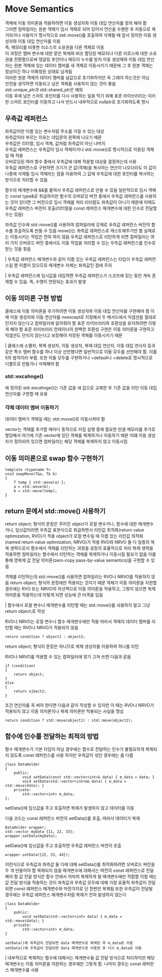 # Move Semantics

객체에 이동 의미론을 적용하려면 이동 생성자와 이동 대입 연산자를 정의 해야 함   
그러면 컴파일러는 원본 객체가 임시 객체로 되어 있어서 연산을 수핸한 후 자동으로 제거되거나 사용자가 명시적으로 std::move()를 호출하여 삭제될 때 앞서 정의한 이동 생성자와 이동 대입 연산자를 이용   
즉, 메모리를 비롯한 리소스의 소유권을 다른 객체로 이동  
이 과정은 멤버 변수에 대한 얕은 복제와 비슷 
할당된 메모리나 다른 리로스에 대한 소유권을 전환함으로써 댕글링 포인터나 메모리 누수를 방지 
이동 생성재와 이동 대입 연산자는 원본 객체에 있는 데이터 멤버를 새 객체로 이동시키기 때문에 그 후 원본 객체는 정상이긴 하나 미확정된 상태로 남게됨  
이러한 원본 객체의 데이터 멤버를 널값으로 초기화하지만 꼭 그래야 하는것은 아님  
안전을 생각하면 이동되고 남은 객체를 사용하지 않는 것이 좋음    
std::unique_ptr과 std::shared_ptr은 예외    
이동 후에 남은 스마트 포인터를 다시 사용하는 일을 막기 위해 표준 라이브러리는 이러한 스마트 포인터를 이동하고 나서 반드시 내부적으로 nullptr로 초기화하도록 명시    

## 우측값 레퍼런스

좌측값이란 이름 있는 변수처럼 주소를 가질 수 있는 대상  
좌측값이라 부르는 이유는 대입문의 왼쪽에 나오기 때문    
우측값은 리터럴, 임시 객체, 값처럼 좌측값이 아닌 나머지     
우측값 레퍼런스는 우측값이 임시 객체이거나 std::move()로 명시적으로 이동된 객체일 때 적용   
오버로딩된 여러 함수 중에서 우측값에 대해 적용할 대상을 결정하는데 사용     
우측값 레퍼런스로 구현하면 크기가 큰 값(객체)을 복사하는 연산이 나오더라도 이 값이 나중에 삭제될 임시 객체라는 점을 이용하여 그 값에 우측값에 대한 포인터를 복사하는 방식으로 처리할 수 있음

함수의 매개변수에 &&를 붙여서 우측값 레퍼런스로 만들 수 있음
일반적으로 임시 객체는 const type&로 취급하지만 함수의 오버로딩 버전 중에서 우측값 레퍼런스를 사용하는 것이 있다면 그 버전으로 임시 객체를 처리
리터럴도 좌측값이 아니기 때문에 이때도 우측값 레퍼런스 버전이 호출(리터럴을 const 레퍼런스 매개변수에 대한 인수로 전달할 수는 있음)

좌측값 인수에 std::move()를 사용하여 컴파일러에 강제로 우측값 레퍼런스 버전의 함수를 호출하도록 만들 수 있음
move()는 좌측값 레퍼런스로 캐스트해주기만 함
실제로는 이동시키는 작업은 전혀 하지 않음
우측값 레퍼런스로 리턴하게 되면 컴파일러는 여러 가지 오버로드 버전 중에서도 이동 작업을 처리할 수 있는 우측값 레퍼런스를 인수로 받는 것을 찾음  

| 우측값 레퍼런스 매개변수와 같이 이름 있는 우측값 레퍼런스는 타입이 우측값 레퍼런스일 뿐 이름이 있으므로 매개변수 자체는 좌측값인 점에 주의

| 우측값 레퍼런스에 임시값을 대입하면 우측값 레퍼런스가 스코프에 있는 동안 계속 존재할 수 있음. 즉, 수명이 연장되는 효과가 발생

## 이동 의미론 구현 방법

클래스에 이동 의미론을 추가하려면 이동 생성자와 이동 대입 연산자를 구현해야 함
이때 이동 생성자와 이동 연산자를 noexcept로 지정해서 두 메서드에서 익셉션을 절대로 던지지 않는다고 컴파일러에 알려줘야 함
표준 라이브러리와 호환성을 유지하려면 이렇게 해야 함
표준 라이브러리 컨테이너의 완벽한 호환성 구현은 이동 의미론을 구현하고 익셉션도 던지지 않는다고 보장해야 저장된 객체를 이동시키기 때문

| 클래스에 소멸자, 복제 생성자, 이동 생성자, 복제 대입 연산자, 이동 대입 연사자 등과 같은 특수 멤버 함수를 하나 이상 선언했다면 일반적으로 이들 모두를 선언해야 함. 이를 5의 법칙이라 부름. 또한 이들 모두를 구현하거나 =default나 =delete로 명시적으로 디폴트로 만들거나 삭제해야 함

### std::excahnge()

<utility>에 정의된 std::excahnge()는 기존 값을 새 값으로 교체한 후 기존 값을 리턴
이동 대입 연산자를 구현할 때 유용

### 갹체 데이터 멤버 이동하기

데이터 멤버가 객체일 때는 std::move()로 이동시켜야 함

vector는 객체를 추가할 때마다 동적으로 커짐
실행 중에 필요한 만큼 메모리를 추가로 할당해서 여기에 기존 vector에 있던 객체를 복제하거나 이동하기 때문
이떄 이동 생성자가 정의되어 있으면 컴파일러는 해당 객체를 복제하지 않고 이동시킴

## 이동 의미론으로 swap 함수 구현하기

    template <typename T>
    void swapMove(T&a, T& b)
    {
        T temp { std::move(a) };
        a = std::move(b);
        b = std::move(temp);
    }

## return 문에서 std::move() 사용하기
return object; 형식의 문장은 주어진 object가 로컬 변수거나, 함수에 대한 매개변수거나, 임싯값이라면 우측값 표현식으로 취급하면서 리턴값 최적화(return value optimization, RVO)가 적용
object가 로컬 변수일 때 이름 있는 리턴값 최적화(named return value optimization, NRVO)가 적용
RVO와 NRVO 둘 다 일종의 복제 생략으로서 함수에서 객체를 리턴하는 과정을 굉장히 효율적으로 처리
복제 생략을 적용하면 컴파일러는 함수에서 리턴하는 객체를 복제하거나 이동시킬 필요가 없음
이를 통해 영복제 값 전달 의미론(zero-copy pass-by-value semantics)을 구현할 수 있음

객체를 리턴하는데 std::move()를 사용하면 컴파일러는 RVO나 NRVO를 적용하지 않음
return object; 형식의 문장에만 적용되는 것이기 때문
객체가 이동 의미론을 지원할 경우에는 RVO 또는 NRVO의 차선책으로 이동 의미론을 적용하고, 그렇지 않으면 복제 의미론을 적용하는데 이렇게 되면 성능에 큰 타격을 입음

| 함수에서 로컬 변수나 매개변수를 리턴할 때는 std::move()를 사용하지 말고 그냥 return object;로 작성

RVO나 NRVO는 로컬 변수나 함수 매개변수에만 적용
따라서 객체의 데이터 멤버를 리턴할 때는 RVO나 NRVO가 적용되지 않음

    return condition ? object1 : object2;

return object; 형식의 문장은 아니므로 복제 생성자를 이용하여 하나를 리턴

RVO나 NRVO를 적용할 수 있는 컴파일러에 맞기 고쳐 쓰면 다음과 같음

    if (condition)
    {
        return object;
    }
    else
    {
        return ojbect2;
    }

조건 연산자를 꼭 써야 한다면 다음과 같이 작성할 수 있지만 이 때는 RVO나 NRVO가 적용되지 않고 이동 의미론이나 복제 의미론만 적용되는 사실을 명심

    return condition ? std::move(object1) : std::move(object2);

## 함수에 인수를 전달하는 최적의 방법

함수 매개변수가 기본 타입이 아닐 경우에는 함수로 전달하는 인수가 불필요하게 복제되지 않도록 const 레퍼런스를 사용
하지만 우측값이 섞인 경우에는 좀 다름

    class DataHolder
    {
        public:
            void setData(const std::vector<int>& data) { m_data = data; }
            void setData(std::vector<int>&& data) { m_data = std::move(data); }
        private:
            std::vector<int> m_data;
    };

setData()에 임싯값을 주고 호출하면 복제가 발생하지 않고 데이터를 이동

다음 코드는 const 레퍼런스 버전의 setData()를 호출, 따라서 데이터가 복제

    DataHolder wrapper;
    std::vector myData {11, 22, 33};
    wrapper.setData(myData);

setData()에 임싯값을 주고 호출하면 우측값 레퍼런스 버전이 호출

    wrapper.setData({22, 33, 44});

이런식으로 우측값과 좌측값 둘 다에 대해 setData()를 최적화하려면 오버로드 버전을 두 개 만들어야 함
복제되지 않을 매개변수에 대해서는 여전히 const 레퍼런스로 전달해야 함
값 전달 방식은 함수 안에서 어차피 복제하게 될 매개변수에만 적합함
이럴 때는 값 전달 방식을 적용하는 것이 좌측값과 우측값 모두에 대해 가장 효율적
좌측값이 전달되면 const 레퍼런스 매개변수와 마찬가지로 단 한번만 복제됨
또한 우측값이 전달될 경우에는 우측값 레퍼런스 매개변수처럼 복제가 전혀 발생하지 않는다

    class DataHolder
    {
        public:
            void setData(std::vector<int> data) { m_data = std::move(data); }
        private:
            std::vector<int> m_data;
    }

    setData()에 좌측값이 전달되면 data 매개변수로 복제된 후 m_data로 이동
    setData()에 우측값이 전달되면 data 매개변수로 이동한 후 다시 m_data로 이동

| 내부적으로 복제하는 함수에 대해서는 매개변수들 값 전달 방식으로 처리하지만 해당 매개변수는 이동 의미론을 지원하는 경우에만 그렇게 함. 나머지 경우는 const 레퍼런스 매개변수를 사용